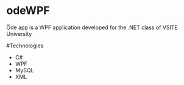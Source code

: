 # odeWPF
Öde app is a WPF application developed for the .NET class of VSITE University

#Technologies

- C#
- WPF
- MySQL
- XML
